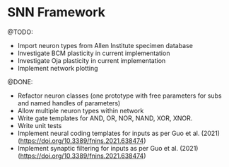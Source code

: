 # SNN Framework
@TODO:
- Import neuron types from Allen Institute specimen database
- Investigate BCM plasticity in current implementation
- Investigate Oja plasticity in current implementation
- Implement network plotting

@DONE:
- Refactor neuron classes (one prototype with free parameters for subs and named handles of parameters)
- Allow multiple neuron types within network
- Write gate templates for AND, OR, NOR, NAND, XOR, XNOR.
- Write unit tests
- Implement neural coding templates for inputs as per Guo et al. (2021) (https://doi.org/10.3389/fnins.2021.638474)
- Implement synaptic filtering for inputs as per Guo et al. (2021) (https://doi.org/10.3389/fnins.2021.638474)

